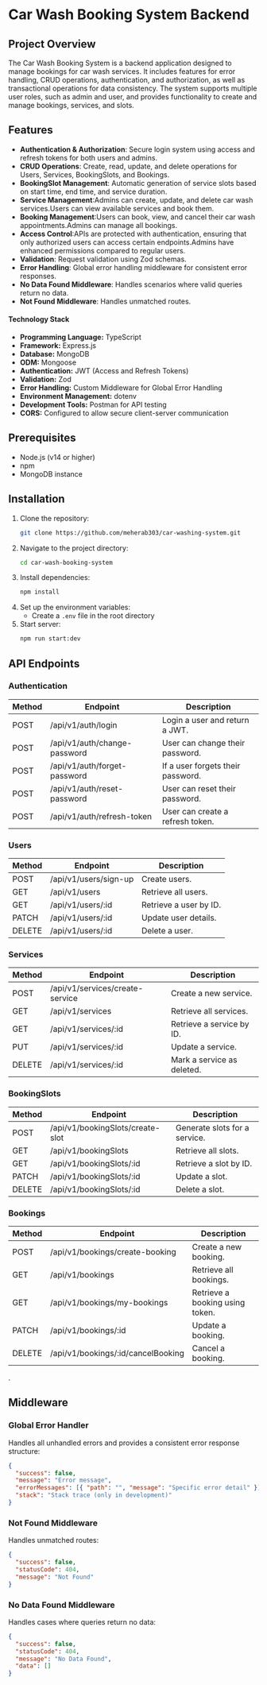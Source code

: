 # Car Wash Booking System Backend

## Project Overview
The Car Wash Booking System is a backend application designed to manage bookings for car wash services. It includes features for error handling, CRUD operations, authentication, and authorization, as well as transactional operations for data consistency. The system supports multiple user roles, such as admin and user, and provides functionality to create and manage bookings, services, and slots.

## Features
- **Authentication & Authorization**: Secure login system using access and refresh tokens for both users and admins.
- **CRUD Operations**: Create, read, update, and delete operations for Users, Services, BookingSlots, and Bookings.
- **BookingSlot Management**: Automatic generation of service slots based on start time, end time, and service duration.
- **Service Management**:Admins can create, update, and delete car wash services.Users can view available services and book them.
- **Booking Management**:Users can book, view, and cancel their car wash appointments.Admins can manage all bookings.
- **Access Control**:APIs are protected with authentication, ensuring that only authorized users can access certain endpoints.Admins have enhanced permissions compared to regular users.
- **Validation**: Request validation using Zod schemas.
- **Error Handling**: Global error handling middleware for consistent error responses.
- **No Data Found Middleware**: Handles scenarios where valid queries return no data.
- **Not Found Middleware**: Handles unmatched routes.
#### Technology Stack
- **Programming Language:** TypeScript
- **Framework:** Express.js
- **Database:** MongoDB
- **ODM:** Mongoose
- **Authentication:** JWT (Access and Refresh Tokens)
- **Validation:** Zod
- **Error Handling:** Custom Middleware for Global Error Handling
- **Environment Management:** dotenv
- **Development Tools:** Postman for API testing
- **CORS:** Configured to allow secure client-server communication


## Prerequisites
- Node.js (v14 or higher)
- npm 
- MongoDB instance

## Installation
1. Clone the repository:
   ```bash
   git clone https://github.com/meherab303/car-washing-system.git
   ```
2. Navigate to the project directory:
   ```bash
   cd car-wash-booking-system
   ```
3. Install dependencies:
   ```bash
   npm install
   ```
4. Set up the environment variables:
   - Create a `.env` file in the root directory
5. Start server:
   ```bash
   npm run start:dev   

## API Endpoints

### Authentication
| Method | Endpoint                              | Description                                |
|--------|---------------------------------------|--------------------------------------------|
| POST   | /api/v1/auth/login                   | Login a user and return a JWT.             |
| POST   | /api/v1/auth/change-password         | User can change their password.            |
| POST   | /api/v1/auth/forget-password         | If a user forgets their password.          |
| POST   | /api/v1/auth/reset-password          | User can reset their password.             |
| POST   | /api/v1/auth/refresh-token           | User can create a refresh token.           |

### Users
| Method | Endpoint                              | Description                                |
|--------|---------------------------------------|--------------------------------------------|
| POST   | /api/v1/users/sign-up                |   Create users.                              |
| GET    | /api/v1/users                        |   Retrieve all users.                        |
| GET    | /api/v1/users/:id                    |   Retrieve a user by ID.                     |
| PATCH  | /api/v1/users/:id                    |   Update user details.                       |
| DELETE | /api/v1/users/:id                    |   Delete a user.                             |

### Services
| Method | Endpoint                              | Description                                |
|--------|---------------------------------------|--------------------------------------------|
| POST   | /api/v1/services/create-service      |   Create a new service.                      |
| GET    | /api/v1/services                     |   Retrieve all services.                     |
| GET    | /api/v1/services/:id                 |   Retrieve a service by ID.                  |
| PUT    | /api/v1/services/:id                 |   Update a service.                          |
| DELETE | /api/v1/services/:id                 |   Mark a service as deleted.                 |

### BookingSlots
| Method | Endpoint                              | Description                                |
|--------|---------------------------------------|--------------------------------------------|
| POST   | /api/v1/bookingSlots/create-slot     |   Generate slots for a service.              |
| GET    | /api/v1/bookingSlots                 |   Retrieve all slots.                        |
| GET    | /api/v1/bookingSlots/:id             |   Retrieve a slot by ID.                     |
| PATCH  | /api/v1/bookingSlots/:id             |   Update a slot.                             |
| DELETE | /api/v1/bookingSlots/:id             |   Delete a slot.                             |

### Bookings
| Method | Endpoint                              | Description                                |
|--------|---------------------------------------|--------------------------------------------|
| POST   | /api/v1/bookings/create-booking      |   Create a new booking.                      |
| GET    | /api/v1/bookings                     |   Retrieve all bookings.                     |
| GET    | /api/v1/bookings/my-bookings         |   Retrieve a booking using token.            |
| PATCH  | /api/v1/bookings/:id                 |   Update a booking.                          |
| DELETE | /api/v1/bookings/:id/cancelBooking   |   Cancel a booking.                          |
.

## Middleware
### Global Error Handler
Handles all unhandled errors and provides a consistent error response structure:
```json
{
  "success": false,
  "message": "Error message",
  "errorMessages": [{ "path": "", "message": "Specific error detail" }],
  "stack": "Stack trace (only in development)"
}
```

### Not Found Middleware
Handles unmatched routes:
```json
{
  "success": false,
  "statusCode": 404,
  "message": "Not Found"
}
```

### No Data Found Middleware
Handles cases where queries return no data:
```json
{
  "success": false,
  "statusCode": 404,
  "message": "No Data Found",
  "data": []
}
```




